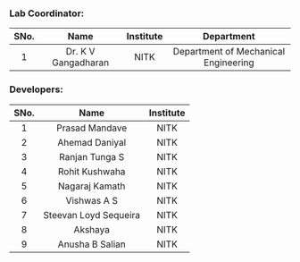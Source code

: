 <!-- Remove all lines above this line before making changes to the file -->

### Lab Coordinator:

| SNo. |        Name         | Institute |              Department              |
| :--: | :-----------------: | :-------: | :----------------------------------: |
|  1   | Dr. K V Gangadharan |   NITK    | Department of Mechanical Engineering |

### Developers:

| SNo. |         Name          | Institute |
| :--: | :-------------------: | :-------: |
|  1   |    Prasad Mandave     |   NITK    |
|  2   |    Ahemad Daniyal     |   NITK    |
|  3   |    Ranjan Tunga S     |   NITK    |
|  4   |    Rohit Kushwaha     |   NITK    |
|  5   |    Nagaraj Kamath     |   NITK    |
|  6   |      Vishwas A S      |   NITK    |
|  7   | Steevan Loyd Sequeira |   NITK    |
|  8   |        Akshaya        |   NITK    |
|  9   |    Anusha B Salian    |   NITK    |
